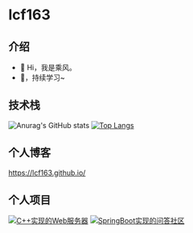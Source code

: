 # lcf163
## 介绍
- 👋 Hi，我是乘风。
- 🌱，持续学习~

## 技术栈
![Anurag's GitHub stats](https://github-readme-stats.vercel.app/api?username=lcf163&count_private=true&show_icons=true&theme=prussian&hide=stars,contribs)
[![Top Langs](https://github-readme-stats.vercel.app/api/top-langs/?username=lcf163&layout=compact)](https://github.com/anuraghazra/github-readme-stats)

## 个人博客
https://lcf163.github.io/

## 个人项目
[![C++实现的Web服务器](https://github-readme-stats.vercel.app/api/pin/?username=lcf163&repo=MyWebServer)](https://github.com/anuraghazra/github-readme-stats)
[![SpringBoot实现的问答社区](https://github-readme-stats.vercel.app/api/pin/?username=lcf163&repo=community)](https://github.com/anuraghazra/github-readme-stats)
